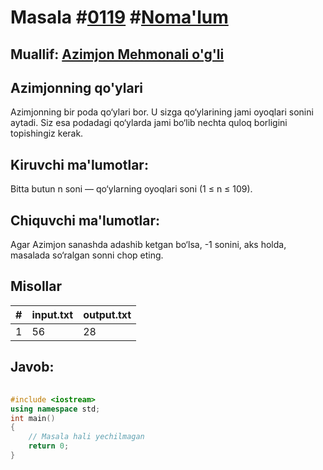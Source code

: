 
<h1>Masala #<a href="https://robocontest.uz/tasks/0119">0119</a> #<a href="https://robocontest.uz/tasks?category=1">Noma'lum</a></h1>
<h2> Muallif: <a href="https://robocontest.uz/profile/azimjon">Azimjon Mehmonali o'g'li</a></h2>
<h2>Azimjonning qo'ylari</h2>
<p>Azimjonning bir poda qo‘ylari bor. U sizga qo‘ylarining jami oyoqlari sonini aytadi. Siz esa podadagi qo‘ylarda jami bo‘lib nechta quloq borligini topishingiz kerak.</p>
<h2>Kiruvchi ma'lumotlar:</h2>
<p>Bitta butun n soni — qo‘ylarning oyoqlari soni (1 ≤ n ≤ 109).</p>
<h2>Chiquvchi ma'lumotlar:</h2>
<p>Agar Azimjon sanashda adashib ketgan bo‘lsa, -1 sonini, aks holda, masalada so‘ralgan sonni chop eting.</p>
<h2>Misollar</h2>
<table>
    <thead>
        <tr>
            <th>#</th>
            <th>input.txt</th>
            <th>output.txt</th>
        </tr>
    </thead>
    <tbody>
            <tr>
                <td>1</td>
                <td>56</td>
                <td>28</td>
            </tr>
    </tbody>
    </table>
    
<h2>Javob:</h2>

######
```cpp
#include <iostream>
using namespace std;
int main()
{
    // Masala hali yechilmagan
    return 0;
}
```
